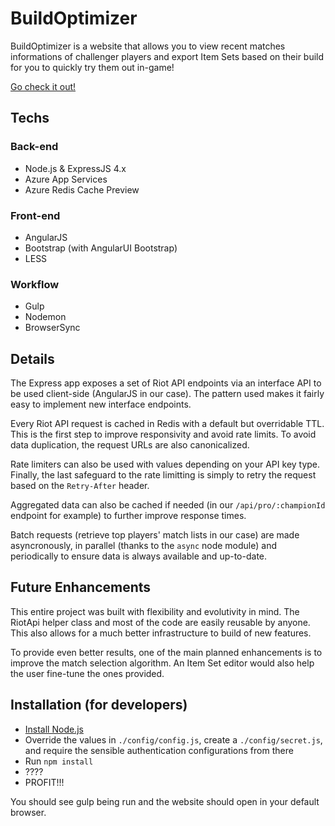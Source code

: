 # BuildOptimizer

BuildOptimizer is a website that allows you to view recent matches informations of challenger players and export Item Sets based on their build for you to quickly try them out in-game!

[Go check it out!](http://buildoptimizer.azurewebsites.net/)

## Techs

### Back-end

* Node.js & ExpressJS 4.x
* Azure App Services
* Azure Redis Cache Preview

### Front-end

* AngularJS
* Bootstrap (with AngularUI Bootstrap)
* LESS

### Workflow

* Gulp
* Nodemon
* BrowserSync

## Details

The Express app exposes a set of Riot API endpoints via an interface API to be used client-side (AngularJS in our case).
The pattern used makes it fairly easy to implement new interface endpoints.

Every Riot API request is cached in Redis with a default but overridable TTL. This is the first step to improve responsivity and avoid rate limits. To avoid data duplication, the request URLs are also canonicalized.

Rate limiters can also be used with values depending on your API key type. Finally, the last safeguard to the rate limitting is simply to retry the request based on the ``Retry-After`` header.

Aggregated data can also be cached if needed (in our ``/api/pro/:championId`` endpoint for example) to further improve response times.

Batch requests (retrieve top players' match lists in our case) are made asyncronously, in parallel (thanks to the ``async`` node module) and periodically to ensure data is always available and up-to-date.

## Future Enhancements

This entire project was built with flexibility and evolutivity in mind. The RiotApi helper class and most of the code are easily reusable by anyone.
This also allows for a much better infrastructure to build of new features.

To provide even better results, one of the main planned enhancements is to improve the match selection algorithm.
An Item Set editor would also help the user fine-tune the ones provided.

## Installation (for developers)

* [Install Node.js](https://docs.npmjs.com/getting-started/installing-node)
* Override the values in ``./config/config.js``, create a ``./config/secret.js``, and require the sensible authentication configurations from there
* Run ``npm install``
* ????
* PROFIT!!!

You should see gulp being run and the website should open in your default browser.